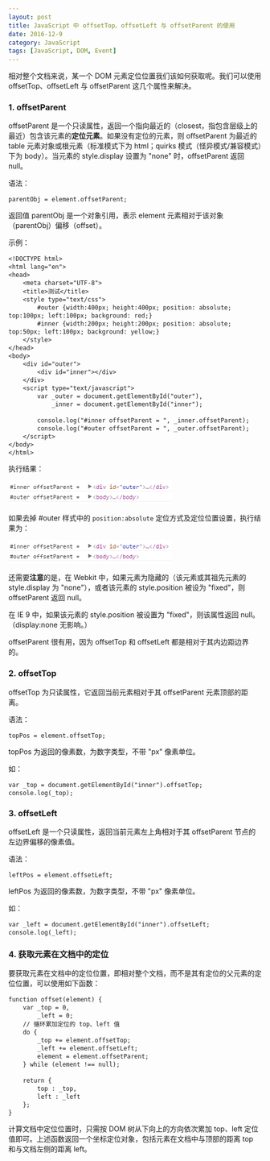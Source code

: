 ```yaml
---
layout: post
title: JavaScript 中 offsetTop、offsetLeft 与 offsetParent 的使用
date: 2016-12-9
category: JavaScript
tags: [JavaScript, DOM, Event]
---
```


相对整个文档来说，某一个 DOM 元素定位位置我们该如何获取呢。我们可以使用 offsetTop、offsetLeft 与 offsetParent 这几个属性来解决。

### 1. offsetParent ###

offsetParent 是一个只读属性，返回一个指向最近的（closest，指包含层级上的最近）包含该元素的**定位元素**。如果没有定位的元素，则 offsetParent 为最近的 table 元素对象或根元素（标准模式下为 html；quirks 模式（怪异模式/兼容模式）下为 body）。当元素的 style.display 设置为 "none" 时，offsetParent 返回 null。

语法：

	parentObj = element.offsetParent;

返回值 parentObj 是一个对象引用，表示 element 元素相对于该对象（parentObj）偏移（offset）。

示例：
	
	<!DOCTYPE html>
	<html lang="en">
	<head>
		<meta charset="UTF-8">
		<title>测试</title>
		<style type="text/css">
			#outer {width:400px; height:400px; position: absolute; top:100px; left:100px; background: red;}
			#inner {width:200px; height:200px; position: absolute; top:50px; left:100px; background: yellow;}
		</style>
	</head>
	<body>
		<div id="outer">
			<div id="inner"></div>
		</div>
		<script type="text/javascript">
			var _outer = document.getElementById("outer"),
				_inner = document.getElementById("inner");
	
			console.log("#inner offsetParent = ", _inner.offsetParent);
			console.log("#outer offsetParent = ", _outer.offsetParent);
		</script>
	</body>
	</html>

执行结果：

![](/images/posts/jsoffset/offsetParent.png)

如果去掉 #outer 样式中的 `position:absolute` 定位方式及定位位置设置，执行结果为：

![](/images/posts/jsoffset/offsetParent.png)

还需要**注意**的是，在 Webkit 中，如果元素为隐藏的（该元素或其祖先元素的 style.display 为 "none"），或者该元素的 style.position 被设为 "fixed"，则 offsetParent 返回 null。

在 IE 9 中，如果该元素的 style.position 被设置为 "fixed"，则该属性返回 null。（display:none 无影响。）

offsetParent 很有用，因为 offsetTop 和 offsetLeft 都是相对于其内边距边界的。

### 2. offsetTop ###

offsetTop 为只读属性，它返回当前元素相对于其 offsetParent 元素顶部的距离。

语法：

	topPos = element.offsetTop;

topPos 为返回的像素数，为数字类型，不带 "px" 像素单位。

如：
	
	var _top = document.getElementById("inner").offsetTop;
	console.log(_top);

### 3. offsetLeft ###

offsetLeft 是一个只读属性，返回当前元素左上角相对于其 offsetParent 节点的左边界偏移的像素值。

语法：

	leftPos = element.offsetLeft;

leftPos 为返回的像素数，为数字类型，不带 "px" 像素单位。

如：
	
	var _left = document.getElementById("inner").offsetLeft;
	console.log(_left);

### 4. 获取元素在文档中的定位 ###

要获取元素在文档中的定位位置，即相对整个文档，而不是其有定位的父元素的定位位置，可以使用如下函数：

	function offset(element) {
		var _top = 0,
			_left = 0;
		// 循环累加定位的 top、left 值
		do {
			_top += element.offsetTop;
			_left += element.offsetLeft;
			element = element.offsetParent;
		} while (element !== null);
	
		return {
			top : _top,
			left : _left
		};
	}

计算文档中定位位置时，只需按 DOM 树从下向上的方向依次累加 top、left 定位值即可。上述函数返回一个坐标定位对象，包括元素在文档中与顶部的距离 top 和与文档左侧的距离 left。